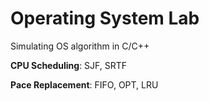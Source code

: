 # Operating System Lab

Simulating OS algorithm in C/C++

**CPU Scheduling**: SJF, SRTF

**Pace Replacement**: FIFO, OPT, LRU
